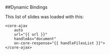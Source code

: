 ##Dynamic Bindings

This list of slides was loaded with this:

```markup
<core-ajax
    auto
    url="{{ url }}"
    handleAs="document"
    on-core-response="{{ handleFilesList }}">
</core-ajax>
```    